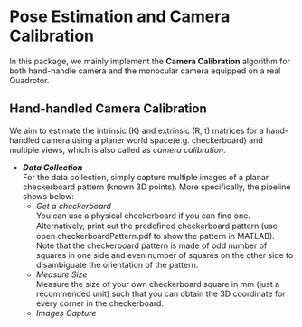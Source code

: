 # Pose Estimation and Camera Calibration
In this package, we mainly implement the **Camera Calibration** algorithm for both hand-handle camera and the monocular camera equipped on a real Quadrotor.

Hand-handled Camera Calibration
-------------------------------
We aim to estimate the intrinsic (K) and extrinsic (R, t) matrices for a hand-handled camera using a planer world space(e.g. checkerboard) and multiple views, which is also called as _camera calibration_. 

* _**Data Collection**_           
For the data collection, simply capture multiple images of a planar checkerboard pattern (known 3D points). More specifically, the pipeline shows below:
  *  _Get a checkerboard_         
  You can use a physical checkerboard if you can find one. Alternatively, print out the predeﬁned checkerboard pattern (use open checkerboardPattern.pdf to show the pattern in MATLAB). Note that the checkerboard pattern is made of odd number of squares in one side and even number of squares on the other side to disambiguate the orientation of the pattern.       
  * _Measure Size_    
  Measure the size of your own checkerboard square in mm (just a recommended unit) such that you can obtain the 3D coordinate for every corner in the checkerboard.    
  * _Images Capture_    
  
